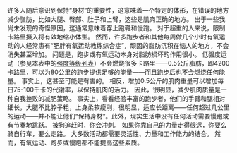 许多人随后意识到保持“身材”的重要性，这意味着一个特定的体形，在错误的地方减少脂肪，比如大腿、臀部、肚子和上臂，这些是肌肉正确的地方。
出于一些我尚未发现的奇怪原因，这通常意味着穿上跑鞋和慢跑。
对于超重的人来说，限制卡路里摄入将有效地缩小体型。
然而，许多跑步者和其他每周做几个小时有氧运动的人经常患有“肥胖有氧运动教练综合症”，顽固的脂肪沉积在恼人的地方，不会消失甚至增加。
问题是，跑步或有氧运动本身对脂肪损坏的作用很小。
低强度运动（参见本表中的[强度等级列表]()）不会燃烧很多卡路里——0.5公斤脂肪，即4200卡路里，可以为80公里的跑步提供足够的能量——而且跑步后也不会燃烧任何能量。
事实上，这甚至可能是有害的。
相反，增加0.5公斤的肌肉重量可以增加每日75-100千卡的代谢率，以保持肌肉的活力。
因此，很明显，减少肌肉质量是一种自我挫败的减肥策略。
事实上，看看经验丰富的跑步者，他们的手臂和腿相对细长，大腿不比脖子粗，上身柔软瘦削，很明显，适应长距离——任何超过几公里的运动——并不能让他们“保持身材”。此外，现实生活中没有任何活动需要慢跑或有节奏地跳跃。
被狗追赶时，你会冲刺。
如果你靠自己的力量走得很远，你要么骑自行车，要么走路。
大多数活动都需要灵活性、力量和工作能力的结合。
然而，有氧运动、跑步或慢跑都不能提高这些素质。
